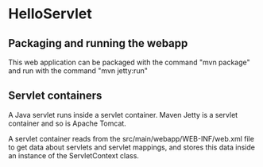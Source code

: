 # HelloServlet

## Packaging and running the webapp

This web application can be packaged with the command "mvn package" and run with the command "mvn jetty:run"

## Servlet containers

A Java servlet runs inside a servlet container. Maven Jetty is a servlet container and so is Apache Tomcat. 

A servlet container reads from the src/main/webapp/WEB-INF/web.xml file to get data about servlets and servlet mappings, and stores this data inside an instance of the ServletContext class.
